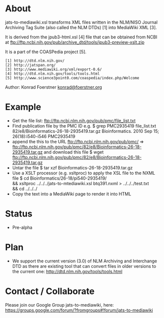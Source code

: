 # About

jats-to-mediawiki.xsl transforms XML files written in the NLM/NISO Journal
Archiving Tag Suite (also called the NLM DTDs) [1] into MediaWiki
XML [3]. 

It is derived from the jpub3-html.xsl [4] file that can be
obtained from NCBI at
ftp://ftp.ncbi.nih.gov/pub/archive_dtd/tools/jpub3-preview-xslt.zip

It is a part of the COASPedia project [5].

    [1] http://dtd.nlm.nih.gov/
    [2] http://jatspan.org/
    [3] http://www.mediawiki.org/xml/export-0.6/
    [4] http://dtd.nlm.nih.gov/tools/tools.html
    [5] http://www.science3point0.com/coaspedia/index.php/Welcome

Author: Konrad Foerstner <konrad@foerstner.org>

# Example

* Get the file list:
  ftp://ftp.ncbi.nlm.nih.gov/pub/pmc/file_list.txt
* Find publication file by the PMC ID e.g. 
  $ grep PMC2935419 file_list.txt
  82/e8/Bioinformatics-26-18-2935419.tar.gz	Bioinformatics. 2010 Sep 15; 26(18):i540-i546	PMC2935419
* append the this to the URL ftp://ftp.ncbi.nlm.nih.gov/pub/pmc/ 
  => ftp://ftp.ncbi.nlm.nih.gov/pub/pmc/82/e8/Bioinformatics-26-18-2935419.tar.gz
  and download this file
  $ wget ftp://ftp.ncbi.nlm.nih.gov/pub/pmc/82/e8/Bioinformatics-26-18-2935419.tar.gz
* Untar the file
  $ tar xzf Bioinformatics-26-18-2935419.tar.gz
* Use a XSLT processor (e.g. xsltproc) to apply the XSL file to the NXML file
  $ cd Bioinformatics/26-18/pi540-2935419/ \
        && xsltproc ../../../jats-to-mtediawiki.xsl btq391.nxml > ../../../test.txt \
        && cd ../../../
* Copy the text into a MediaWiki page to render it into HTML

# Status

* Pre-alpha

# Plan

* We support the current version (3.0) of NLM Archiving and Interchange
  DTD as there are existing tool that can convert files in older
  versions to the current one: http://dtd.nlm.nih.gov/tools/tools.html

# Contact / Collaborate

Please join our Google Group jats-to-mediawiki, here:
https://groups.google.com/forum/?fromgroups#!forum/jats-to-mediawiki


